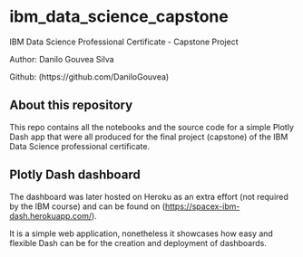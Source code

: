 # ibm_data_science_capstone
IBM Data Science Professional Certificate - Capstone Project
<p>Author: Danilo Gouvea Silva</p>
<p>Github: (https://github.com/DaniloGouvea)</p>

## About this repository
This repo contains all the notebooks and the source code for a simple Plotly Dash app that were all produced for the final project (capstone) of the IBM Data Science professional certificate.

## Plotly Dash dashboard
The dashboard was later hosted on Heroku as an extra effort (not required by the IBM course) and can be found on (https://spacex-ibm-dash.herokuapp.com/).

It is a simple web application, nonetheless it showcases how easy and flexible Dash can be for the creation and deployment of dashboards.
